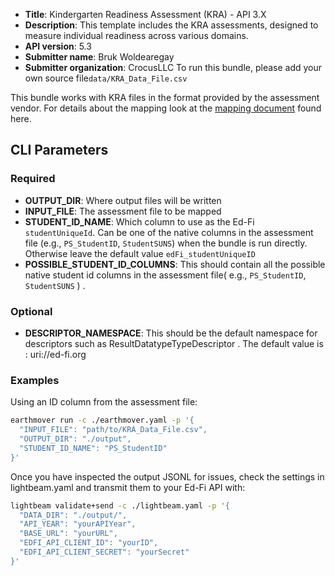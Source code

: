 * **Title**: Kindergarten Readiness Assessment (KRA) - API 3.X
* **Description**: This template includes the KRA assessments, designed to measure individual readiness across various domains.
* **API version**: 5.3
* **Submitter name**: Bruk Woldearegay
* **Submitter organization**: CrocusLLC
To run this bundle, please add your own source file<code>data/KRA_Data_File.csv</code>

This bundle works with KRA files in the format provided by the assessment vendor. For details about the mapping look at the [mapping document](./mapping.md) found here.

## CLI Parameters

### Required
- **OUTPUT_DIR**: Where output files will be written
- **INPUT_FILE**: The assessment file to be mapped
- **STUDENT_ID_NAME**: Which column to use as the Ed-Fi `studentUniqueId`. Can be one of the native columns in the assessment file (e.g., `PS_StudentID`, `StudentSUNS`) when the bundle is run directly. Otherwise leave the default value `edFi_studentUniqueID` 
- **POSSIBLE_STUDENT_ID_COLUMNS**: This should contain all the possible native student id columns in the assessment file( e.g., `PS_StudentID`, `StudentSUNS` ) . 
### Optional
- **DESCRIPTOR_NAMESPACE**: This should be the default namespace for descriptors such as ResultDatatypeTypeDescriptor . The default value is : uri://ed-fi.org

### Examples

Using an ID column from the assessment file:
```bash
earthmover run -c ./earthmover.yaml -p '{
  "INPUT_FILE": "path/to/KRA_Data_File.csv",
  "OUTPUT_DIR": "./output",
  "STUDENT_ID_NAME": "PS_StudentID"
}'
```

Once you have inspected the output JSONL for issues, check the settings in lightbeam.yaml and transmit them to your Ed-Fi API with:

```bash
lightbeam validate+send -c ./lightbeam.yaml -p '{
  "DATA_DIR": "./output/",
  "API_YEAR": "yourAPIYear",
  "BASE_URL": "yourURL",
  "EDFI_API_CLIENT_ID": "yourID",
  "EDFI_API_CLIENT_SECRET": "yourSecret"
}'
```